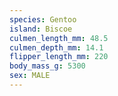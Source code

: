 ```yaml
---
species: Gentoo
island: Biscoe
culmen_length_mm: 48.5
culmen_depth_mm: 14.1
flipper_length_mm: 220
body_mass_g: 5300
sex: MALE
---
```

